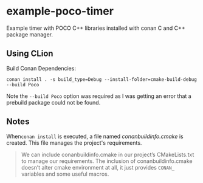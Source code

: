 # example-poco-timer
Example timer with POCO C++ libraries installed with conan C and C++ 
package manager.


## Using CLion

Build Conan Dependencies:

```commandline
conan install . -s build_type=Debug --install-folder=cmake-build-debug --build Poco
```

Note the `--build Poco` option was required as I was getting an error 
that a prebuild package could not be found.

## Notes

When`conan install` is executed, a file named *conanbuildinfo.cmake* is created. 
This file manages the project's requirements.

> We can include conanbuildinfo.cmake in our project’s CMakeLists.txt 
to manage our requirements. The inclusion of conanbuildinfo.cmake doesn’t 
alter cmake environment at all, it just provides `CONAN_` variables 
and some useful macros.